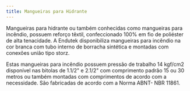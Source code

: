 ```yaml
---
title: Mangueiras para Hidrante
---
```


Mangueiras para hidrante ou também conhecidas como mangueiras para incêndio, possuem reforço têxtil, confeccionado 100% em fio de poliéster de alta tenacidade. A Endutek disponibiliza mangueiras para incêndio na cor branca com tubo interno de borracha sintética e montadas com conexões união tipo storz. 

Estas mangueiras para incêndio possuem pressão de trabalho 14 kgf/cm2 disponível nas bitolas de 1.1/2" e 2.1/2" com comprimento padrão 15 ou 30 metros ou também montadas com comprimentos de acordo com a necessidade. São fabricadas de acordo com a Norma ABNT- NBR 11861.
